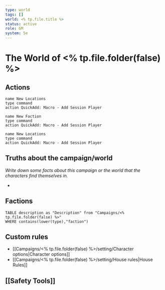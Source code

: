 ```yaml
---
type: world
tags: []
world: <% tp.file.title %>
status: active
role: GM
system: 5e
---
```

# The World of <% tp.file.folder(false) %>
## Actions
```button
name New Locations
type command
action QuickAdd: Macro - Add Session Player
```

```button
name New Faction
type command
action QuickAdd: Macro - Add Session Player
```

```button
name New Locations
type command
action QuickAdd: Macro - Add Session Player
```

## Truths about the campaign/world

*Write down some facts about this campaign or the world that the characters find themselves in.*

- 


## Factions

```dataview
TABLE description as "Description" from "Campaigns/<% tp.file.folder(false) %>"
WHERE contains(lower(type),"faction")
```

## Custom rules

- [[Campaigns/<% tp.file.folder(false) %>/setting/Character options|Character options]]
- [[Campaigns/<% tp.file.folder(false) %>/setting/House rules|House Rules]]

## [[Safety Tools]]